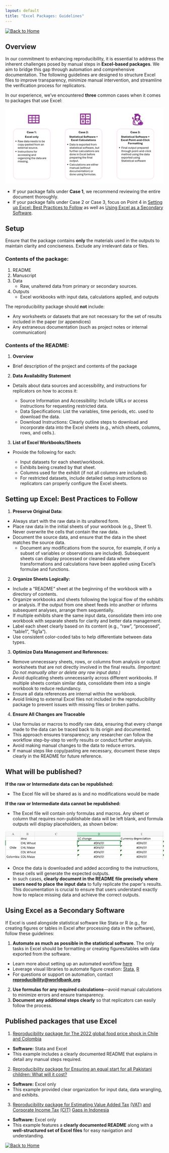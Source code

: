 ```yaml
---
layout: default
title: "Excel Packages: Guidelines"
---
```


[![Back to Home](https://img.shields.io/badge/Back_to-Home-blue)](.../index.html)

## Overview

In our commitment to enhancing reproducibility, it is essential to address the inherent challenges posed by manual steps in **Excel-based packages**. We aim to bridge this gap through automation and comprehensive documentation. The following guidelines are designed to structure Excel files to improve transparency, minimize manual intervention, and streamline the verification process for replicators.

In our experience, we’ve encountered **three** common cases when it comes to packages that use Excel:

![](../../img/excel_cases.png)

-   If your package falls under **Case 1**, we recommend reviewing the entire document thoroughly.
-   If your package falls under Case 2 or Case 3, focus on Point 4 in [Setting up Excel: Best Practices to Follow](#setting-up-excel-best-practices-to-follow) as well as [Using Excel as a Secondary Software](#using-excel-as-a-secondary-software).

## Setup

Ensure that the package contains **only** the materials used in the outputs to maintain clarity and conciseness. Exclude any irrelevant data or files.

### Contents of the package:
1.  README
2. Manuscript
3.  Data
	- Raw, unaltered data from primary or secondary sources.
4.  Outputs
	- Excel workbooks with input data, calculations applied, and outputs

The reproducibility package should **not** include:

-   Any worksheets or datasets that are not necessary for the set of results included in the paper  (or appendices)
-   Any extraneous documentation  (such as project notes or internal communication)

### Contents of the README:

1. **Overview**
- Brief description of the project and contents of the package

2. **Data Availability Statement**

- Details about data sources and accessibility, and instructions for replicators on how to access it:

	- Source Information and Accessibility: Include URLs or access instructions for requesting restricted data.
	- Data Specifications: List the variables, time periods, etc. used to download the data.
	- Download Instructions: Clearly outline steps to download and incorporate data into the Excel sheets (e.g., which sheets, columns, rows, and cells.).

3.  **List of Excel Workbooks/Sheets**
- Provide the following for each:

    - Input datasets for each sheet/workbook.
	- Exhibits being created by that sheet.
	- Columns used for the exhibit  (if not all columns are included).
	- For restricted datasets, include detailed setup instructions so replicators can properly configure the Excel sheets.


## Setting up Excel: Best Practices to Follow

1.  **Preserve Original Data:**

-   Always start with the raw data in its unaltered form.
-   Place raw data in the initial sheets of your workbook  (e.g., Sheet 1).  Never overwrite the cells  that contain the raw data.
-   Document the source data, and ensure that the data in the sheet matches the source data.
	- Document any modifications from the source, for example, if only a subset of variables or observations are included). Subsequent sheets can display processed or cleaned data where transformations and calculations have been applied using Excel’s formulae and functions.

2.  **Organize Sheets Logically:**

-   Include a  “README” sheet at the beginning of the workbook with a directory of contents.
-   Organize workbooks and sheets following the logical flow of the exhibits or analysis. If the output from one sheet feeds into another or informs subsequent analyses, arrange them sequentially.
-   If multiple exhibits share the same input data, consolidate them into one workbook with separate sheets for clarity and better data management.
-   Label each sheet clearly based on its content  (e.g.,  “raw”,  “processed”,  “table1”,  “fig1a”).
-   Use consistent color-coded tabs to help differentiate between data types.

3.  **Optimize Data Management and References:**

-   Remove unnecessary sheets, rows, or columns from analysis or output worksheets that are not directly involved in the final results.  _(Important:_ _Do not manually alter or delete any raw input data.)_
-   Avoid duplicating sheets unnecessarily across different workbooks. If multiple sheets contain similar data, consolidate them into a single workbook to reduce redundancy.
-   Ensure all data references are internal within the workbook.
-   Avoid linking to external Excel files not included in the reproducibility package to prevent issues with missing files or broken paths.

  

4.  **Ensure All Changes are Traceable**

-   Use formulas or macros to modify raw data, ensuring that every change made to the data can be traced back to its origin and documented.
-   This approach ensures transparency; any researcher can follow the workflow step-by-step to verify results or conduct further analysis.
-   Avoid making manual changes to the data to reduce errors.
-   If manual steps like copy/pasting are necessary, document these steps clearly in the README for future reference.

## What will be published?

**If the raw or Intermediate data can be republished:**

-   The Excel file will be shared as is and no modifications would be made

  

**If the raw or Intermediate data cannot be republished:**

-   The Excel file will contain only formulas and macros. Any sheet or column that requires non-publishable data will be left blank, and formula outputs will display placeholders, as shown below:

![](../../img/excel_upload.png)

-   Once the data is downloaded and added according to the instructions, these cells will generate the expected outputs.
-   In such cases, **clearly document in the README file** **precisely** **where users need to** **place** **the** **input** **data** to fully replicate the paper's results. This documentation is crucial to ensure that users understand exactly how to replace missing data and achieve the correct outputs.

## Using Excel as a Secondary Software

If Excel is used alongside statistical software like Stata or R  (e.g., for creating figures or tables in Excel after processing data in the software), follow these guidelines:

  

1.  **Automate as much as possible in the statistical software**. The only tasks in Excel should be formatting or creating figures/tables with data exported from the software.

-   Learn more about setting up an automated workflow [here](https://osf.io/aupxy)
-   Leverage visual libraries to automate figure creation: [Stata](https://worldbank.github.io/stata-visual-library/index.html), [R](https://worldbank.github.io/r-econ-visual-library/)
-   For questions or support on automation, contact [**reproducibility@worldbank.org**](mailto:reproducibility@worldbank.org).

2.  **Use formulas for any required calculations**—avoid manual calculations to minimize errors and ensure transparency.
3.  **Document any additional steps clearly** so that replicators can easily follow the process.

## Published packages that use Excel

1.  [Reproducibility package for The 2022 global food price shock in Chile and Colombia](https://reproducibility.worldbank.org/index.php/catalog/157/study-description)

-   **Software:** Stata and Excel
-   This example includes a clearly documented README that explains in detail any manual steps required.

  

2.  [Reproducibility package for Ensuring an equal start for all Pakistani children: What will it cost?](https://reproducibility.worldbank.org/index.php/catalog/133/study-description)

-   **Software:** Excel only
-   This example provided clear organization for input data, data wrangling, and exhibits.

  

3.  [Reproducibility package for Estimating Value Added Tax](https://reproducibility.worldbank.org/index.php/catalog/212)  [(VAT)](https://reproducibility.worldbank.org/index.php/catalog/212) [and Corporate Income Tax](https://reproducibility.worldbank.org/index.php/catalog/212)  [(CIT)](https://reproducibility.worldbank.org/index.php/catalog/212) [Gaps in Indonesia](https://reproducibility.worldbank.org/index.php/catalog/212)

-   **Software:** Excel only
-   This example features a **clearly documented README** along with a **well-structured set of Excel files** for easy navigation and understanding.

[![Back to Home](https://img.shields.io/badge/Back_to-Home-blue)](.../index.html)
